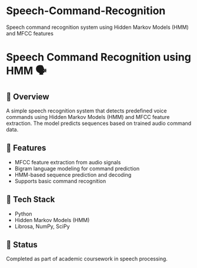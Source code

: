 # Speech-Command-Recognition
Speech command recognition system using Hidden Markov Models (HMM) and MFCC features

# Speech Command Recognition using HMM 🗣️

## 📌 Overview
A simple speech recognition system that detects predefined voice commands using Hidden Markov Models (HMM) and MFCC feature extraction. The model predicts sequences based on trained audio command data.

## 📌 Features
- MFCC feature extraction from audio signals  
- Bigram language modeling for command prediction  
- HMM-based sequence prediction and decoding  
- Supports basic command recognition

## 📌 Tech Stack
- Python  
- Hidden Markov Models (HMM)  
- Librosa, NumPy, SciPy

## 📌 Status
Completed as part of academic coursework in speech processing.
